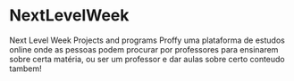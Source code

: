 # NextLevelWeek
Next Level Week Projects and programs
Proffy uma plataforma de estudos online onde as pessoas podem procurar por professores para ensinarem sobre certa matéria,
ou ser um professor e dar aulas sobre certo conteudo tambem!
